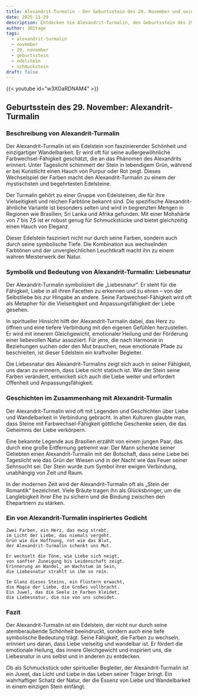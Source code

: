 ```yaml
---
title: Alexandrit-Turmalin - Der Geburtsstein des 29. November und seine Bedeutung
date: 2025-11-29
description: Entdecken Sie Alexandrit-Turmalin, den Geburtsstein des 29. November, der Liebesnatur symbolisiert. Seine Symbolik und Geschichte werden Sie inspirieren.
author: 365tage
tags:
  - alexandrit-turmalin
  - november
  - 29. november
  - geburtsstein
  - edelstein
  - schmuckstein
draft: false
---
```


{{< youtube id="w3XOaRDNAM4" >}}

## Geburtsstein des 29. November: Alexandrit-Turmalin

### Beschreibung von Alexandrit-Turmalin

Der Alexandrit-Turmalin ist ein Edelstein von faszinierender Schönheit und einzigartiger Wandelbarkeit. Er wird oft für seine außergewöhnliche Farbwechsel-Fähigkeit geschätzt, die an das Phänomen des Alexandrits erinnert. Unter Tageslicht schimmert der Stein in lebendigem Grün, während er bei Kunstlicht einen Hauch von Purpur oder Rot zeigt. Dieses Wechselspiel der Farben macht den Alexandrit-Turmalin zu einem der mystischsten und begehrtesten Edelsteine.

Der Turmalin gehört zu einer Gruppe von Edelsteinen, die für ihre Vielseitigkeit und reichen Farbtöne bekannt sind. Die spezifische Alexandrit-ähnliche Variante ist besonders selten und wird in begrenzten Mengen in Regionen wie Brasilien, Sri Lanka und Afrika gefunden. Mit einer Mohshärte von 7 bis 7,5 ist er robust genug für Schmuckstücke und bietet gleichzeitig einen Hauch von Eleganz.

Dieser Edelstein fasziniert nicht nur durch seine Farben, sondern auch durch seine symbolische Tiefe. Die Kombination aus wechselnden Farbtönen und der unvergleichlichen Leuchtkraft macht ihn zu einem wahren Meisterwerk der Natur.

### Symbolik und Bedeutung von Alexandrit-Turmalin: Liebesnatur

Der Alexandrit-Turmalin symbolisiert die „Liebesnatur“. Er steht für die Fähigkeit, Liebe in all ihren Facetten zu erkennen und zu ehren – von der Selbstliebe bis zur Hingabe an andere. Seine Farbwechsel-Fähigkeit wird oft als Metapher für die Vielseitigkeit und Anpassungsfähigkeit der Liebe gesehen.

In spiritueller Hinsicht hilft der Alexandrit-Turmalin dabei, das Herz zu öffnen und eine tiefere Verbindung mit den eigenen Gefühlen herzustellen. Er wird mit innerem Gleichgewicht, emotionaler Heilung und der Förderung einer liebevollen Natur assoziiert. Für jene, die nach Harmonie in Beziehungen suchen oder den Mut brauchen, neue emotionale Pfade zu beschreiten, ist dieser Edelstein ein kraftvoller Begleiter.

Die Liebesnatur des Alexandrit-Turmalins zeigt sich auch in seiner Fähigkeit, uns daran zu erinnern, dass Liebe nicht statisch ist. Wie der Stein seine Farben verändert, entwickelt sich auch die Liebe weiter und erfordert Offenheit und Anpassungsfähigkeit.

### Geschichten im Zusammenhang mit Alexandrit-Turmalin

Der Alexandrit-Turmalin wird oft mit Legenden und Geschichten über Liebe und Wandelbarkeit in Verbindung gebracht. In alten Kulturen glaubte man, dass Steine mit Farbwechsel-Fähigkeit göttliche Geschenke seien, die das Geheimnis der Liebe verkörpern.

Eine bekannte Legende aus Brasilien erzählt von einem jungen Paar, das durch eine große Entfernung getrennt war. Der Mann schenkte seiner Geliebten einen Alexandrit-Turmalin mit der Botschaft, dass seine Liebe bei Tageslicht wie das Grün der Wiesen und in der Nacht wie das Feuer seiner Sehnsucht sei. Der Stein wurde zum Symbol ihrer ewigen Verbindung, unabhängig von Zeit und Raum.

In der modernen Zeit wird der Alexandrit-Turmalin oft als „Stein der Romantik“ bezeichnet. Viele Bräute tragen ihn als Glücksbringer, um die Langlebigkeit ihrer Ehe zu sichern und die Bindung zwischen den Ehepartnern zu stärken.

### Ein von Alexandrit-Turmalin inspiriertes Gedicht

```
Zwei Farben, ein Herz, das ewig strebt,  
im Licht der Liebe, das niemals vergeht.  
Grün wie die Hoffnung, rot wie das Blut,  
der Alexandrit-Turmalin schenkt uns Mut.  

Er wechselt die Töne, wie Liebe sich neigt,  
von sanfter Zuneigung bis Leidenschaft zeigt.  
Erinnerung an Wandel, an Wachstum im Sein,  
die Liebesnatur strahlt in ihm so rein.  

Im Glanz dieses Steins, ein Flüstern erwacht,  
die Magie der Liebe, die Großes vollbracht.  
Ein Juwel, das die Seele in Farben kleidet,  
die Liebesnatur, die nie von uns scheidet.  
```

### Fazit

Der Alexandrit-Turmalin ist ein Edelstein, der nicht nur durch seine atemberaubende Schönheit beeindruckt, sondern auch eine tiefe symbolische Bedeutung trägt. Seine Fähigkeit, die Farben zu wechseln, erinnert uns daran, dass Liebe vielseitig und wandelbar ist. Er fördert die emotionale Heilung, das innere Gleichgewicht und inspiriert uns, die Liebesnatur in uns selbst und in anderen zu entdecken.

Ob als Schmuckstück oder spiritueller Begleiter, der Alexandrit-Turmalin ist ein Juwel, das Licht und Liebe in das Leben seiner Träger bringt. Ein wahrhaftiger Schatz der Natur, der die Essenz von Liebe und Wandelbarkeit in einem einzigen Stein einfängt.